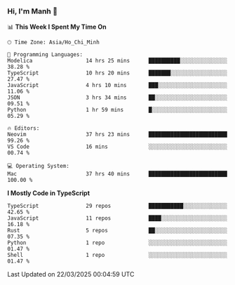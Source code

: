### Hi, I'm Manh 👋

<!--START_SECTION:waka-->
📊 **This Week I Spent My Time On** 

```text
🕑︎ Time Zone: Asia/Ho_Chi_Minh

💬 Programming Languages: 
Modelica                 14 hrs 25 mins      ██████████░░░░░░░░░░░░░░░   38.28 % 
TypeScript               10 hrs 20 mins      ███████░░░░░░░░░░░░░░░░░░   27.47 % 
JavaScript               4 hrs 10 mins       ███░░░░░░░░░░░░░░░░░░░░░░   11.06 % 
JSON                     3 hrs 34 mins       ██░░░░░░░░░░░░░░░░░░░░░░░   09.51 % 
Python                   1 hr 59 mins        █░░░░░░░░░░░░░░░░░░░░░░░░   05.29 % 

🔥 Editors: 
Neovim                   37 hrs 23 mins      █████████████████████████   99.26 % 
VS Code                  16 mins             ░░░░░░░░░░░░░░░░░░░░░░░░░   00.74 % 

💻 Operating System: 
Mac                      37 hrs 40 mins      █████████████████████████   100.00 % 
```

**I Mostly Code in TypeScript** 

```text
TypeScript               29 repos            ███████████░░░░░░░░░░░░░░   42.65 % 
JavaScript               11 repos            ████░░░░░░░░░░░░░░░░░░░░░   16.18 % 
Rust                     5 repos             ██░░░░░░░░░░░░░░░░░░░░░░░   07.35 % 
Python                   1 repo              ░░░░░░░░░░░░░░░░░░░░░░░░░   01.47 % 
Shell                    1 repo              ░░░░░░░░░░░░░░░░░░░░░░░░░   01.47 % 
```




 Last Updated on 22/03/2025 00:04:59 UTC
<!--END_SECTION:waka-->
